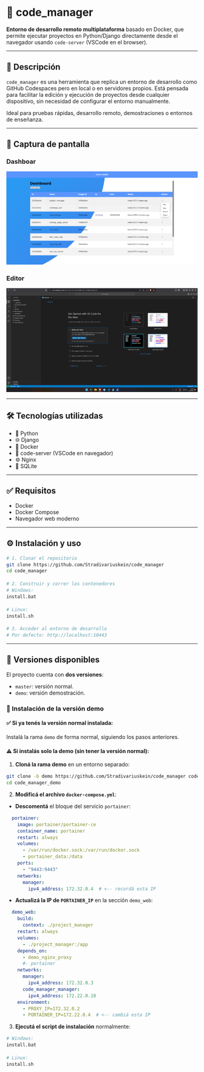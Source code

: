 # 🧠 code_manager

**Entorno de desarrollo remoto multiplataforma** basado en Docker, que permite ejecutar proyectos en Python/Django directamente desde el navegador usando `code-server` (VSCode en el browser).

---

## 🚀 Descripción

`code_manager` es una herramienta que replica un entorno de desarrollo como GitHub Codespaces pero en local o en servidores propios. Está pensada para facilitar la edición y ejecución de proyectos desde cualquier dispositivo, sin necesidad de configurar el entorno manualmente.

Ideal para pruebas rápidas, desarrollo remoto, demostraciones o entornos de enseñanza.

---

## 📸 Captura de pantalla

### Dashboar
![Vista del entorno](ilustrations/code_manager_dashboard_ilustration.png)


### Editor
![Vista del entorno](ilustrations/code_server_ilustration.png)


---

## 🛠️ Tecnologías utilizadas

- 🐍 Python
- 🌐 Django
- 🐳 Docker
- 🧩 code-server (VSCode en navegador)
- ⚙️ Nginx
- 🐘 SQLite 

---

## ✅ Requisitos

- Docker
- Docker Compose
- Navegador web moderno

---


## ⚙️ Instalación y uso

```bash
# 1. Clonar el repositorio
git clone https://github.com/Stradivariuskein/code_manager
cd code_manager

# 2. Construir y correr los contenedores 
# Windows:
install.bat

# Linux:
install.sh

# 3. Acceder al entorno de desarrollo
# Por defecto: http://localhost:10443
```

---

## 🧩 Versiones disponibles

El proyecto cuenta con **dos versiones**:

- `master`: versión normal.
- `demo`: versión demostración.

### 🔧 Instalación de la versión demo

#### ✅ Si ya tenés la versión normal instalada:

Instalá la rama `demo` de forma normal, siguiendo los pasos anteriores.

#### ⚠️ Si instalás **solo** la demo (sin tener la versión normal):

1. **Cloná la rama demo** en un entorno separado:

```bash
git clone -b demo https://github.com/Stradivariuskein/code_manager code_manager_demo
cd code_manager_demo
```

2. **Modificá el archivo `docker-compose.yml`**:

- **Descomentá** el bloque del servicio `portainer`:

```yaml
  portainer:
    image: portainer/portainer-ce
    container_name: portainer
    restart: always
    volumes:
      - /var/run/docker.sock:/var/run/docker.sock
      - portainer_data:/data
    ports:  
      - "9443:9443"
    networks:
      manager:
        ipv4_address: 172.32.0.4  # <-- recordá esta IP
```

- **Actualizá la IP de `PORTAINER_IP`** en la sección `demo_web`:

```yaml
  demo_web:
    build:
      context: ./project_manager
    restart: always
    volumes:
      - ./project_manager:/app
    depends_on:
      - demo_nginx_proxy
      #- portainer
    networks:
      manager:
        ipv4_address: 172.32.0.3
      code_manager_manager:
        ipv4_address: 172.22.0.10
    environment:
      - PROXY_IP=172.32.0.2
      - PORTAINER_IP=172.22.0.4  # <-- cambiá esta IP
```

3. **Ejecutá el script de instalación** normalmente:

```bash
# Windows:
install.bat

# Linux:
install.sh
```
